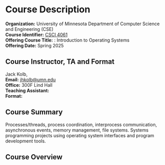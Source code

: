# Course Description

**Organization:** University of Minnesota Department of Computer Science and Engineering (CSE)</br>
**Course Identifier:** [CSCI 4061](https://umtc.catalog.prod.coursedog.com/courses/0021871)</br>
**Offering Course Title:** : Introduction to Operating Systems</br>
**Offering Date:** Spring 2025

## Course Instructor, TA and Format

Jack Kolb, </br> 
**Email:** jhkolb@umn.edu</br>
**Office:** 300F Lind Hall</br>
**Teaching Assistant:** </br>
**Format:** </br>

## Course Summary
Processes/threads, process coordination, interprocess communication, asynchronous events, memory management, file systems. Systems programming projects using operating system interfaces and program development tools. 

## Course Overview
